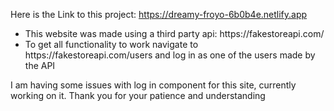 Here is the Link to this project: https://dreamy-froyo-6b0b4e.netlify.app
<ul>
  <li>This website was made using a third party api: https://fakestoreapi.com/</li>
  <li>To get all functionality to work navigate to https://fakestoreapi.com/users and log in as one of the users made by the API</li>
</ul>
<p>I am having some issues with log in component for this site, currently working on it. Thank you for your patience and understanding</p>

